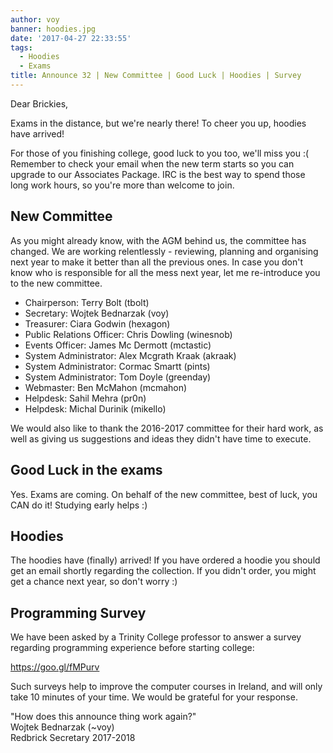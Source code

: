 ```yaml
---
author: voy
banner: hoodies.jpg
date: '2017-04-27 22:33:55'
tags:
  - Hoodies
  - Exams
title: Announce 32 | New Committee | Good Luck | Hoodies | Survey
---
```


Dear Brickies,

Exams in the distance, but we're nearly there! To cheer you up, hoodies have
arrived!

For those of you finishing college, good luck to you too, we'll miss you :(
Remember to check your email when the new term starts so you can upgrade to our
Associates Package. IRC is the best way to spend those long work hours, so
you're more than welcome to join.

 <!-- more -->

## New Committee

As you might already know, with the AGM behind us, the committee has changed. We
are working relentlessly - reviewing, planning and organising next year to make
it better than all the previous ones. In case you don't know who is responsible
for all the mess next year, let me re-introduce you to the new committee.

- Chairperson: Terry Bolt (tbolt)
- Secretary: Wojtek Bednarzak (voy)
- Treasurer: Ciara Godwin (hexagon)
- Public Relations Officer: Chris Dowling (winesnob)
- Events Officer: James Mc Dermott (mctastic)
- System Administrator: Alex Mcgrath Kraak (akraak)
- System Administrator: Cormac Smartt (pints)
- System Administrator: Tom Doyle (greenday)
- Webmaster: Ben McMahon (mcmahon)
- Helpdesk: Sahil Mehra (pr0n)
- Helpdesk: Michal Durinik (mikello)

We would also like to thank the 2016-2017 committee for their hard work, as well
as giving us suggestions and ideas they didn't have time to execute.

## Good Luck in the exams

Yes. Exams are coming. On behalf of the new committee, best of luck, you CAN do
it! Studying early helps :)

## Hoodies

The hoodies have (finally) arrived! If you have ordered a hoodie you should get
an email shortly regarding the collection. If you didn't order, you might get a
chance next year, so don't worry :)

## Programming Survey

We have been asked by a Trinity College professor to answer a survey regarding
programming experience before starting college:

https://goo.gl/fMPurv

Such surveys help to improve the computer courses in Ireland, and will only take
10 minutes of your time. We would be grateful for your response.

"How does this announce thing work again?"  
Wojtek Bednarzak (~voy)  
Redbrick Secretary 2017-2018
